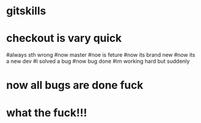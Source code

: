 # gitskills
# checkout is vary quick
#always sth wrong
#now master
#noe is feture
#now its brand new
#now its a new dev
#i solved a bug
#now bug done
#im working hard but suddenly
# now all bugs are done fuck
# what the fuck!!!


